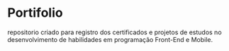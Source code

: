 # Portifolio
repositorio criado para registro dos certificados e projetos de estudos no desenvolvimento de habilidades em programação Front-End e Mobile.
